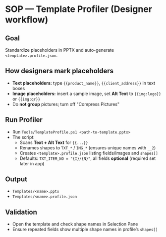 # SOP — Template Profiler (Designer workflow)

## Goal
Standardize placeholders in PPTX and auto-generate `<template>.profile.json`.

## How designers mark placeholders
- **Text placeholders:** type `{{product_name}}`, `{{client_address}}` in text boxes
- **Image placeholders:** insert a sample image, set **Alt Text** to `{{img:logo}}` or `{{img:qr}}`
- Do **not group** pictures; turn off "Compress Pictures"

## Run Profiler
- Run `Tools/TemplateProfile.ps1 <path-to-template.pptx>`
- The script:
  - Scans **Text + Alt Text** for `{{...}}`
  - Renames shapes to `TXT_*` / `IMG_*` (ensures unique names with `__2`)
  - Creates `<template>.profile.json` listing fields/images and `shapes[]`
  - Defaults: `TXT_ITEM_NO = "{I}/{N}"`, all fields **optional** (required set later in app)

## Output
- `Templates/<name>.pptx`
- `Templates/<name>.profile.json`

## Validation
- Open the template and check shape names in Selection Pane
- Ensure repeated fields show multiple shape names in profile’s `shapes[]`
